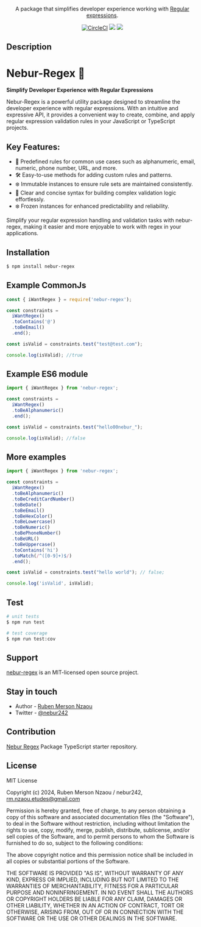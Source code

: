 <p align="center">A package that simplifies developer experience working with <a href="https://developer.mozilla.org/en-US/docs/Web/JavaScript/Guide/Regular_expressions" target="_blank">Regular expressions</a>.</p>
    <p align="center">
<a href="#" target="_blank"><img src="https://img.shields.io/circleci/build/github/nestjs/nest/master" alt="CircleCI" /></a>
  <a href="https://www.paypal.com/donate/?hosted_button_id=DENZZAD4EPNYY" target="_blank"><img src="https://img.shields.io/badge/Donate-PayPal-ff3f59.svg"/></a>
  <a href="https://twitter.com/nebur242" target="_blank"><img src="https://img.shields.io/twitter/follow/nestframework.svg?style=social&label=Follow"></a>
</p>

## Description

# Nebur-Regex 🚀

**Simplify Developer Experience with Regular Expressions**

Nebur-Regex is a powerful utility package designed to streamline the developer experience with regular expressions. With an intuitive and expressive API, it provides a convenient way to create, combine, and apply regular expression validation rules in your JavaScript or TypeScript projects.

## Key Features:

- 🧩 Predefined rules for common use cases such as alphanumeric, email, numeric, phone number, URL, and more.
- 🛠️ Easy-to-use methods for adding custom rules and patterns.
- ❄️ Immutable instances to ensure rule sets are maintained consistently.
- 🚀 Clear and concise syntax for building complex validation logic effortlessly.
- ❄️ Frozen instances for enhanced predictability and reliability.

Simplify your regular expression handling and validation tasks with nebur-regex, making it easier and more enjoyable to work with regex in your applications.


## Installation

```bash
$ npm install nebur-regex
```

## Example CommonJs

```typescript
const { iWantRegex } = require('nebur-regex');

const constraints = 
  iWantRegex()
  .toContains('@')
  .toBeEmail()
  .end();

const isValid = constraints.test("test@test.com");

console.log(isValid); //true
```

## Example ES6 module

```typescript
import { iWantRegex } from 'nebur-regex';

const constraints = 
  iWantRegex()
  .toBeAlphanumeric()
  .end();

const isValid = constraints.test("hello00nebur_");

console.log(isValid); //false
```

## More examples

```typescript
import { iWantRegex } from 'nebur-regex';

const constraints = 
  iWantRegex()
  .toBeAlphanumeric()
  .toBeCreditCardNumber()
  .toBeDate()
  .toBeEmail()
  .toBeHexColor()
  .toBeLowercase()
  .toBeNumeric()
  .toBePhoneNumber()
  .toBeURL()
  .toBeUppercase()
  .toContains('hi')
  .toMatch(/^([0-9]+)$/)
  .end();

const isValid = constraints.test("hello world"); // false;

console.log('isValid', isValid);
```

## Test

```bash
# unit tests
$ npm run test

# test coverage
$ npm run test:cov
```

## Support

[nebur-regex](https://github.com/Nebur242/nebur-regex) is an MIT-licensed open source project.


## Stay in touch

- Author - [Ruben Merson Nzaou](https://nebur242.com)
- Twitter - [@nebur242](https://twitter.com/nebur242)


## Contribution

[Nebur Regex](https://github.com/Nebur242/nebur-regex) Package TypeScript starter repository.


## License

MIT License

Copyright (c) 2024, Ruben Merson Nzaou / nebur242, <rm.nzaou.etudes@gmail.com>

Permission is hereby granted, free of charge, to any person obtaining a copy
of this software and associated documentation files (the "Software"), to deal
in the Software without restriction, including without limitation the rights
to use, copy, modify, merge, publish, distribute, sublicense, and/or sell
copies of the Software, and to permit persons to whom the Software is
furnished to do so, subject to the following conditions:

The above copyright notice and this permission notice shall be included in
all copies or substantial portions of the Software.

THE SOFTWARE IS PROVIDED "AS IS", WITHOUT WARRANTY OF ANY KIND, EXPRESS OR
IMPLIED, INCLUDING BUT NOT LIMITED TO THE WARRANTIES OF MERCHANTABILITY,
FITNESS FOR A PARTICULAR PURPOSE AND NONINFRINGEMENT. IN NO EVENT SHALL THE
AUTHORS OR COPYRIGHT HOLDERS BE LIABLE FOR ANY CLAIM, DAMAGES OR OTHER
LIABILITY, WHETHER IN AN ACTION OF CONTRACT, TORT OR OTHERWISE, ARISING FROM,
OUT OF OR IN CONNECTION WITH THE SOFTWARE OR THE USE OR OTHER DEALINGS IN THE
SOFTWARE.